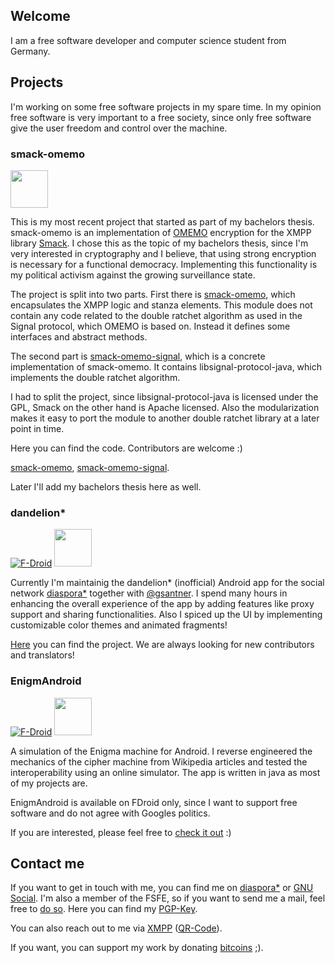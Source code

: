 ## Welcome

I am a free software developer and computer science student from Germany.

## Projects

I'm working on some free software projects in my spare time. In my opinion free software is very important to a free society, since only free software give the user freedom and control over the machine.

### **smack-omemo**

[<img src="http://vectorlogofree.com/wp-content/uploads/2014/04/24233-github-logo-in-a-rounded-square-icon-vector-icon-vector-eps.png" data-canonical-src="http://vectorlogofree.com/wp-content/uploads/2014/04/24233-github-logo-in-a-rounded-square-icon-vector-icon-vector-eps.png" width="60" height="60" />](https://github.com/vanitasvitae/smack-omemo)

This is my most recent project that started as part of my bachelors thesis.
smack-omemo is an implementation of [OMEMO](https://conversations.im/omemo/) encryption for the XMPP library [Smack](https://igniterealtime.org/projects/smack/index.jsp). I chose this as the topic of my bachelors thesis, since I'm very interested in cryptography and I believe, that using strong encryption is necessary for a functional democracy. Implementing this functionality is my political activism against the growing surveillance state.

The project is split into two parts. First there is [smack-omemo](https://github.com/vanitasvitae/smack-omemo), which encapsulates the XMPP logic and stanza elements. This module does not contain any code related to the double ratchet algorithm as used in the Signal protocol, which OMEMO is based on. Instead it defines some interfaces and abstract methods.

The second part is [smack-omemo-signal](https://github.com/vanitasvitae/smack-omemo-signal), which is a concrete implementation of smack-omemo. It contains libsignal-protocol-java, which implements the double ratchet algorithm.

I had to split the project, since libsignal-protocol-java is licensed under the GPL, Smack on the other hand is Apache licensed. Also the modularization makes it easy to port the module to another double ratchet library at a later point in time.

Here you can find the code. Contributors are welcome :)

[smack-omemo](https://github.com/vanitasvitae/smack-omemo), [smack-omemo-signal](https://github.com/vanitasvitae/smack-omemo-signal).

Later I'll add my bachelors thesis here as well.

### **dandelion\***

[![F-Droid](https://f-droid.org/wiki/images/0/06/F-Droid-button_get-it-on.png)](https://f-droid.org/repository/browse/?fdid=com.github.dfa.diaspora_android) 
[<img src="http://vectorlogofree.com/wp-content/uploads/2014/04/24233-github-logo-in-a-rounded-square-icon-vector-icon-vector-eps.png" data-canonical-src="http://vectorlogofree.com/wp-content/uploads/2014/04/24233-github-logo-in-a-rounded-square-icon-vector-icon-vector-eps.png" width="60" height="60" />](https://github.com/Diaspora-for-Android/dandelion/)

Currently I'm maintainig the dandelion\* (inofficial) Android app for the social network [diaspora\*](https://diasporafoundation.org/) together with [@gsantner](https://gsantner.github.io/).
I spend many hours in enhancing the overall experience of the app by adding features like proxy support and sharing functionalities.
Also I spiced up the UI by implementing customizable color themes and animated fragments!

[Here](https://github.com/Diaspora-for-Android/dandelion/) you can find the project. We are always looking for new contributors and translators!

### **EnigmAndroid**

[![F-Droid](https://f-droid.org/wiki/images/0/06/F-Droid-button_get-it-on.png)](https://f-droid.org/repository/browse/?fdid=de.vanitasvitae.enigmandroid) 
[<img src="http://vectorlogofree.com/wp-content/uploads/2014/04/24233-github-logo-in-a-rounded-square-icon-vector-icon-vector-eps.png" data-canonical-src="http://vectorlogofree.com/wp-content/uploads/2014/04/24233-github-logo-in-a-rounded-square-icon-vector-icon-vector-eps.png" width="60" height="60" />](https://github.com/vanitasvitae/EnigmAndroid)

A simulation of the Enigma machine for Android. I reverse engineered the mechanics of the cipher machine from Wikipedia articles and tested the interoperability using an online simulator.
The app is written in java as most of my projects are.

EnigmAndroid is available on FDroid only, since I want to support free software and do not agree with Googles politics.

If you are interested, please feel free to [check it out](https://github.com/vanitasvitae/EnigmAndroid) :)

## Contact me

If you want to get in touch with me, you can find me on [diaspora\*](https://pod.geraspora.de/people/bbd7af90fbec013213e34860008dbc6c) or [GNU Social](https://gnusocial.de/vanitasvitae).
I'm also a member of the FSFE, so if you want to send me a mail, feel free to [do so](mailto:vanitasvitae@fsfe.org). Here you can find my [PGP-Key](https://pgp.mit.edu/pks/lookup?op=get&search=0xA027DB2F3E1E118A). 

You can also reach out to me via [XMPP](xmpp:vanitasvitae@jabberhead.tk?otr-fingerprint=811b9618014cdd1e610c63dc33a02560cd0e9215;omemo-sid-1057050797=c758975a5960aace88d6c3353630da8c553281f3871b181b06d7eb55478a9155;omemo-sid-1953869954=4092df9c2cca9c9fe8fd567794be1838b4c16e17449f36b1bfd6ed866f819f73;omemo-sid-868104676=abb94daf3c443ad505bf9c368494bf853cbac9e888bb66cc322c7cbe4afc2559) ([QR-Code](https://raw.githubusercontent.com/vanitasvitae/vanitasvitae.github.io/master/xmpp.jpg)). 


If you want, you can support my work by donating [bitcoins](bitcoin:17Ecq3uymY9HryCnZcX6Z3jAvwgt3mFJxm) ;).

